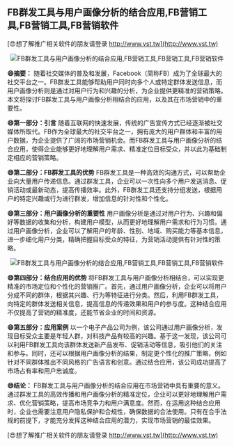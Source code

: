 ## **FB群发工具与用户画像分析的结合应用,FB营销工具,FB营销工具,FB营销软件**

[😍想了解推广相关软件的朋友请登录 http://www.vst.tw](http://www.vst.tw)

 <center><img src="https://vst.tw/MP4/tuiguang/png/3.png" alt="FB群发工具与用户画像分析的结合应用,FB营销工具,FB营销工具,FB营销软件"></center>

**😄摘要：**
随着社交媒体的普及和发展，Facebook（简称FB）成为了全球最大的社交平台之一。FB群发工具能够帮助用户同时向多个人或特定群体发送信息，而用户画像分析则是通过对用户行为和兴趣的分析，为企业提供更精准的营销策略。本文将探讨FB群发工具与用户画像分析相结合的应用，以及其在市场营销中的重要性。

**😄第一部分：引言**
随着互联网的快速发展，传统的广告宣传方式已经逐渐被社交媒体所取代。FB作为全球最大的社交平台之一，拥有庞大的用户群体和丰富的用户数据，为企业提供了广阔的市场营销机会。而FB群发工具与用户画像分析的结合应用，使得企业能够更好地理解用户需求、精准定位目标受众，并以此为基础制定相应的营销策略。

**😄第二部分：FB群发工具的优势**
FB群发工具是一种高效的沟通方式，可以帮助企业向大量用户传递信息。通过群发工具，企业可以一次性向多个用户发送消息、促销活动或最新动态，提高传播效率。此外，FB群发工具还支持分组发送，根据用户的特定兴趣或行为进行群发，增加信息的针对性和个性化。

**😄第三部分：用户画像分析的重要性**
用户画像分析是通过对用户行为、兴趣和偏好等数据的收集和分析，构建用户模型，从而更好地理解用户需求和行为习惯。通过用户画像分析，企业可以了解用户的年龄、性别、地域、购买能力等基本信息，进一步细化用户分类，精确把握目标受众的特征，为营销活动提供有针对性的策略。

 <center><img src="https://vst.tw/MP4/tuiguang/png/7.png" alt="FB群发工具与用户画像分析的结合应用,FB营销工具,FB营销工具,FB营销软件"></center>

**😄第四部分：结合应用的优势**
将FB群发工具与用户画像分析相结合，可以实现更精准的市场定位和个性化的营销推广。首先，通过用户画像分析，企业可以将用户分成不同的群体，根据其兴趣、行为等特征进行分类。然后，利用FB群发工具，向特定的群体发送相关信息，提高信息的传递效果和用户的参与度。这种结合应用不仅提高了营销的精准度，还能节省企业的时间和资源。

**😄第五部分：应用案例**
以一个电子产品公司为例，该公司通过用户画像分析，发现目标受众主要是年轻人群，对科技产品有较高的兴趣。基于这一发现，该公司可以利用FB群发工具向该群体发送新产品发布、促销活动等信息，吸引他们的关注和参与。同时，还可以根据用户画像分析的结果，制定更个性化的推广策略，例如针对不同群体推出不同风格的广告语言和创意。通过结合应用，该公司成功提高了市场占有率和用户忠诚度。

**😄结论：**
FB群发工具与用户画像分析的结合应用在市场营销中具有重要的意义。通过群发工具的高效传播和用户画像分析的精准定位，企业可以更好地理解用户需求、优化营销策略，提高市场竞争力和用户满意度。然而，在运用这种结合应用时，企业也需要注意用户隐私保护和合规性，确保数据的合法使用。只有在合乎法规的前提下，才能充分发挥这种结合应用的潜力，实现市场营销的最佳效果。

[😍想了解推广相关软件的朋友请登录 http://www.vst.tw](http://www.vst.tw)



